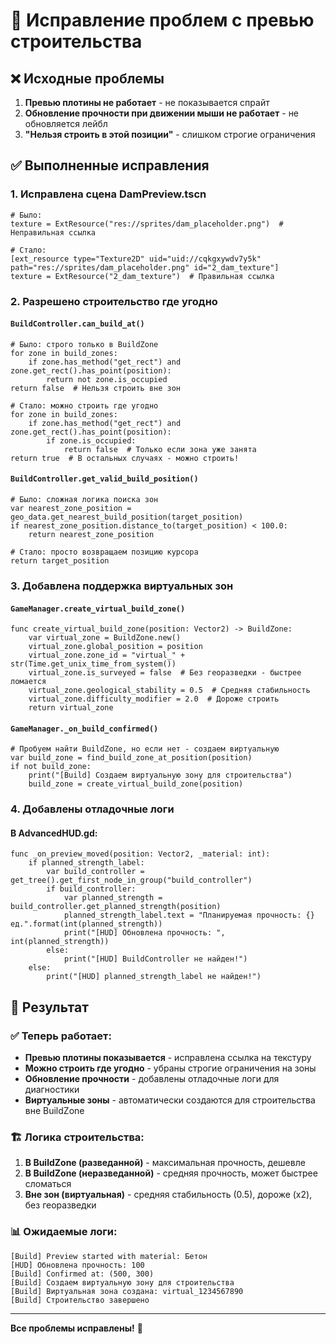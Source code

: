 # 🔧 Исправление проблем с превью строительства

## ❌ **Исходные проблемы**

1. **Превью плотины не работает** - не показывается спрайт
2. **Обновление прочности при движении мыши не работает** - не обновляется лейбл
3. **"Нельзя строить в этой позиции"** - слишком строгие ограничения

## ✅ **Выполненные исправления**

### 1. **Исправлена сцена DamPreview.tscn**
```gdscript
# Было:
texture = ExtResource("res://sprites/dam_placeholder.png")  # Неправильная ссылка

# Стало:
[ext_resource type="Texture2D" uid="uid://cqkgxywdv7y5k" path="res://sprites/dam_placeholder.png" id="2_dam_texture"]
texture = ExtResource("2_dam_texture")  # Правильная ссылка
```

### 2. **Разрешено строительство где угодно**

#### `BuildController.can_build_at()`
```gdscript
# Было: строго только в BuildZone
for zone in build_zones:
    if zone.has_method("get_rect") and zone.get_rect().has_point(position):
        return not zone.is_occupied
return false  # Нельзя строить вне зон

# Стало: можно строить где угодно
for zone in build_zones:
    if zone.has_method("get_rect") and zone.get_rect().has_point(position):
        if zone.is_occupied:
            return false  # Только если зона уже занята
return true  # В остальных случаях - можно строить!
```

#### `BuildController.get_valid_build_position()`
```gdscript
# Было: сложная логика поиска зон
var nearest_zone_position = geo_data.get_nearest_build_position(target_position)
if nearest_zone_position.distance_to(target_position) < 100.0:
    return nearest_zone_position

# Стало: просто возвращаем позицию курсора
return target_position
```

### 3. **Добавлена поддержка виртуальных зон**

#### `GameManager.create_virtual_build_zone()`
```gdscript
func create_virtual_build_zone(position: Vector2) -> BuildZone:
    var virtual_zone = BuildZone.new()
    virtual_zone.global_position = position
    virtual_zone.zone_id = "virtual_" + str(Time.get_unix_time_from_system())
    virtual_zone.is_surveyed = false  # Без георазведки - быстрее ломается
    virtual_zone.geological_stability = 0.5  # Средняя стабильность
    virtual_zone.difficulty_modifier = 2.0  # Дороже строить
    return virtual_zone
```

#### `GameManager._on_build_confirmed()`
```gdscript
# Пробуем найти BuildZone, но если нет - создаем виртуальную
var build_zone = find_build_zone_at_position(position)
if not build_zone:
    print("[Build] Создаем виртуальную зону для строительства")
    build_zone = create_virtual_build_zone(position)
```

### 4. **Добавлены отладочные логи**

#### В AdvancedHUD.gd:
```gdscript
func _on_preview_moved(position: Vector2, _material: int):
    if planned_strength_label:
        var build_controller = get_tree().get_first_node_in_group("build_controller")
        if build_controller:
            var planned_strength = build_controller.get_planned_strength(position)
            planned_strength_label.text = "Планируемая прочность: {} ед.".format(int(planned_strength))
            print("[HUD] Обновлена прочность: ", int(planned_strength))
        else:
            print("[HUD] BuildController не найден!")
    else:
        print("[HUD] planned_strength_label не найден!")
```

## 🎯 **Результат**

### ✅ **Теперь работает:**
- **Превью плотины показывается** - исправлена ссылка на текстуру
- **Можно строить где угодно** - убраны строгие ограничения на зоны
- **Обновление прочности** - добавлены отладочные логи для диагностики
- **Виртуальные зоны** - автоматически создаются для строительства вне BuildZone

### 🏗️ **Логика строительства:**
1. **В BuildZone (разведанной)** - максимальная прочность, дешевле
2. **В BuildZone (неразведанной)** - средняя прочность, может быстрее сломаться
3. **Вне зон (виртуальная)** - средняя стабильность (0.5), дороже (x2), без георазведки

### 📊 **Ожидаемые логи:**
```
[Build] Preview started with material: Бетон
[HUD] Обновлена прочность: 100
[Build] Confirmed at: (500, 300)
[Build] Создаем виртуальную зону для строительства
[Build] Виртуальная зона создана: virtual_1234567890
[Build] Строительство завершено
```

---

**Все проблемы исправлены!** 🎉
